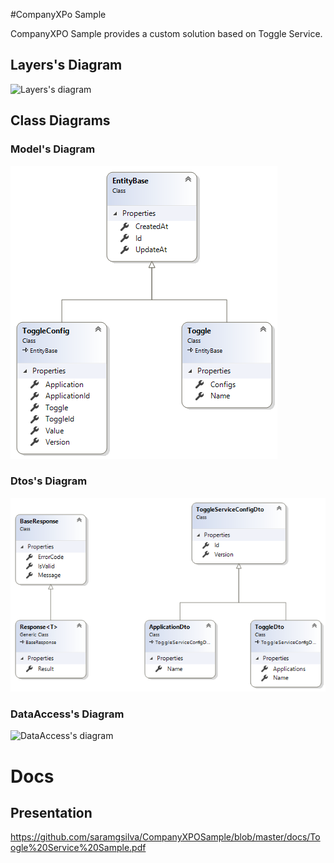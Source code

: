 #CompanyXPo Sample

CompanyXPO Sample provides a custom solution based on Toggle Service.

## Layers's Diagram

   ![Layers's diagram](/Diagrams/Diagram.png)


## Class Diagrams

### Model's Diagram

 ![Layers's diagram](/Diagrams/ModelDiagram.png)


### Dtos's Diagram

 ![Dtos's diagram](/Diagrams/DtosDiagram.png)


### DataAccess's Diagram

 ![DataAccess's diagram](/Diagrams/DataDiagram.png)


# Docs

## Presentation
https://github.com/saramgsilva/CompanyXPOSample/blob/master/docs/Toogle%20Service%20Sample.pdf
